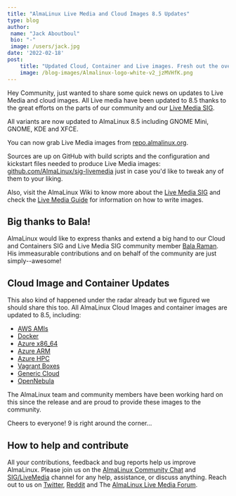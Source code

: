 ```yaml
---
title: "AlmaLinux Live Media and Cloud Images 8.5 Updates"
type: blog
author: 
 name: "Jack Aboutboul"
 bio: "-"
 image: /users/jack.jpg
date: '2022-02-18'
post:
    title: "Updated Cloud, Container and Live images. Fresh out the oven."
    image: /blog-images/Almalinux-logo-white-v2_jzMVHfK.png
---
```


Hey Community, just wanted to share some quick news on updates to Live Media and cloud images. All Live media have been updated to 8.5 thanks to the great efforts on the parts of our community and our [Live Media SIG](https://chat.almalinux.org/almalinux/channels/siglivemedia).

All variants are now updated to AlmaLinux 8.5 including GNOME Mini, GNOME, KDE and XFCE.

You can now grab Live Media images from [repo.almalinux.org](https://repo.almalinux.org/almalinux/8/live/x86_64/).

Sources are up on GitHub with build scripts and the configuration and kickstart files needed to produce Live Media images: [github.com/AlmaLinux/sig-livemedia](https://github.com/AlmaLinux/sig-livemedia) just in case you'd like to tweak any of them to your liking.

Also, visit the AlmaLinux Wiki to know more about the [Live Media SIG](https://wiki.almalinux.org/sigs/LiveMedia) and check the [Live Media Guide](https://wiki.almalinux.org/LiveMedia.html) for information on how to write images.

## Big thanks to Bala!

AlmaLinux would like to express thanks and extend a big hand to our Cloud and Containers SIG and Live Media SIG community member [Bala Raman](https://github.com/srbala). His immeasurable contributions and on behalf of the community are just simply--awesome!

## Cloud Image and Container Updates

This also kind of happened under the radar already but we figured we should share this too. All AlmaLinux Cloud Images and container images are updated to 8.5, including:

- [AWS AMIs](https://wiki.almalinux.org/cloud/AWS.html)
- [Docker](https://hub.docker.com/_/almalinux)
- [Azure x86_64](https://azuremarketplace.microsoft.com/en-us/marketplace/apps/almalinux.almalinux-x86_64?tab=Overview)
- [Azure ARM](https://azuremarketplace.microsoft.com/en-us/marketplace/apps/almalinux.almalinux-arm?tab=Overview)
- [Azure HPC](https://azuremarketplace.microsoft.com/en-us/marketplace/apps/almalinux.almalinux-hpc?tab=Overview)
- [Vagrant Boxes](https://app.vagrantup.com/almalinux/boxes/8)
- [Generic Cloud](https://wiki.almalinux.org/cloud/Generic-cloud.html)
- [OpenNebula](https://wiki.almalinux.org/cloud/OpenNebula.html)

The AlmaLinux team and community members have been working hard on this since the release and are proud to provide these images to the community.

Cheers to everyone! 9 is right around the corner...

## How to help and contribute

All your contributions, feedback and bug reports help us improve AlmaLinux. Please join us on the [AlmaLinux Community Chat](https://chat.almalinux.org/) and [SIG/LiveMedia](https://chat.almalinux.org/almalinux/channels/siglivemedia) channel for any help, assistance, or discuss anything. Reach out to us on [Twitter](https://twitter.com/almalinux), [Reddit](https://reddit.com/r/almalinux) and The [AlmaLinux Live Media Forum](https://almalinux.discourse.group/c/sigs/live-media/26).
